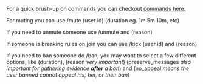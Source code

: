 
For a quick brush-up on commands you can checkout [commands here.](https://dyno.gg/commands)

For muting you can use /mute (user id) (duration eg. 1m 5m 10m, etc)

If you need to unmute someone use /unmute and (reason)

If someone is breaking rules on join you can use /kick (user id) and (reason)

If you need to ban someone do /ban, you may want to select a few different options, like (duration), (reason *very important*) (preserve_messages *also important for gathering evidence **after** a ban*) and (no_appeal *means the user banned cannot appeal his, her, or their ban*)


